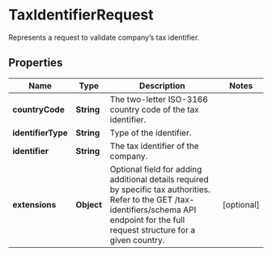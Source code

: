 

# TaxIdentifierRequest

Represents a request to validate company’s tax identifier.

## Properties

| Name | Type | Description | Notes |
|------------ | ------------- | ------------- | -------------|
|**countryCode** | **String** | The two-letter ISO-3166 country code of the tax identifier. |  |
|**identifierType** | **String** | Type of the identifier. |  |
|**identifier** | **String** | The tax identifier of the company. |  |
|**extensions** | **Object** | Optional field for adding additional details required by specific tax authorities. Refer to the GET /tax-identifiers/schema API endpoint for the full request structure for a given country. |  [optional] |



